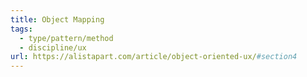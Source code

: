 ```yaml
---
title: Object Mapping
tags:
  - type/pattern/method
  - discipline/ux
url: https://alistapart.com/article/object-oriented-ux/#section4
---
```

